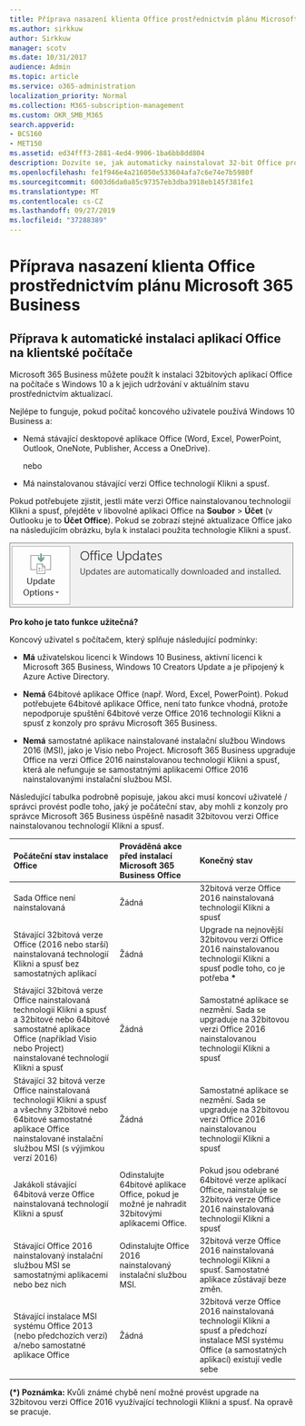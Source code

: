 ```yaml
---
title: Příprava nasazení klienta Office prostřednictvím plánu Microsoft 365 Business
ms.author: sirkkuw
author: Sirkkuw
manager: scotv
ms.date: 10/31/2017
audience: Admin
ms.topic: article
ms.service: o365-administration
localization_priority: Normal
ms.collection: M365-subscription-management
ms.custom: OKR_SMB_M365
search.appverid:
- BCS160
- MET150
ms.assetid: ed34fff3-2881-4ed4-9906-1ba6bb8dd804
description: Dozvíte se, jak automaticky nainstalovat 32-bit Office pro počítače se systémem Windows 10 a průběžně je aktualizovat.
ms.openlocfilehash: fe1f946e4a216050e533604afa7c6e74e7b5980f
ms.sourcegitcommit: 6003d6da0a85c97357eb3dba3918eb145f381fe1
ms.translationtype: MT
ms.contentlocale: cs-CZ
ms.lasthandoff: 09/27/2019
ms.locfileid: "37288389"
---
```

# <a name="prepare-for-office-client-deployment-by-microsoft-365-business"></a>Příprava nasazení klienta Office prostřednictvím plánu Microsoft 365 Business

## <a name="prepare-to-automatically-install-office-apps-to-client-computers"></a>Příprava k automatické instalaci aplikací Office na klientské počítače

Microsoft 365 Business můžete použít k instalaci 32bitových aplikací Office na počítače s Windows 10 a k jejich udržování v aktuálním stavu prostřednictvím aktualizací.
  
Nejlépe to funguje, pokud počítač koncového uživatele používá Windows 10 Business a:
  
- Nemá stávající desktopové aplikace Office (Word, Excel, PowerPoint, Outlook, OneNote, Publisher, Access a OneDrive).
    
    nebo
    
- Má nainstalovanou stávající verzi Office technologií Klikni a spusť.
    
Pokud potřebujete zjistit, jestli máte verzi Office nainstalovanou technologií Klikni a spusť, přejděte v libovolné aplikaci Office na **Soubor** \> **Účet** (v Outlooku je to **Účet Office**). Pokud se zobrazí stejné aktualizace Office jako na následujícím obrázku, byla k instalaci použita technologie Klikni a spusť. 
  
![Screenshot of Office updates in Office app Account](media/e3439380-fa43-4ed6-ae5d-64851c297df5.png)
  
 **Pro koho je tato funkce užitečná?**
  
Koncový uživatel s počítačem, který splňuje následující podmínky:
  
- **Má** uživatelskou licenci k Windows 10 Business, aktivní licenci k Microsoft 365 Business, Windows 10 Creators Update a je připojený k Azure Active Directory. 
    
- **Nemá** 64bitové aplikace Office (např. Word, Excel, PowerPoint). Pokud potřebujete 64bitové aplikace Office, není tato funkce vhodná, protože nepodporuje spuštění 64bitové verze Office 2016 technologií Klikni a spusť z konzoly pro správu Microsoft 365 Business. 
    
- **Nemá** samostatné aplikace nainstalované instalační službou Windows 2016 (MSI), jako je Visio nebo Project. Microsoft 365 Business upgraduje Office na verzi Office 2016 nainstalovanou technologií Klikni a spusť, která ale nefunguje se samostatnými aplikacemi Office 2016 nainstalovanými instalační službou MSI. 
    
Následující tabulka podrobně popisuje, jakou akci musí koncoví uživatelé / správci provést podle toho, jaký je počáteční stav, aby mohli z konzoly pro správce Microsoft 365 Business úspěšně nasadit 32bitovou verzi Office nainstalovanou technologií Klikni a spusť.
  
|**Počáteční stav instalace Office**|**Prováděná akce před instalací Microsoft 365 Business Office**|**Konečný stav**|
|:-----|:-----|:-----|
|Sada Office není nainstalovaná  <br/> |Žádná  <br/> |32bitová verze Office 2016 nainstalovaná technologií Klikni a spusť  <br/> |
|Stávající 32bitová verze Office (2016 nebo starší) nainstalovaná technologií Klikni a spusť bez samostatných aplikací  <br/> |Žádná  <br/> |Upgrade na nejnovější 32bitovou verzi Office 2016 nainstalovanou technologií Klikni a spusť podle toho, co je potřeba **\*** <br/> |
|Stávající 32bitová verze Office nainstalovaná technologií Klikni a spusť a 32bitové nebo 64bitové samostatné aplikace Office (například Visio nebo Project) nainstalované technologií Klikni a spusť  <br/> |Žádná  <br/> |Samostatné aplikace se nezmění. Sada se upgraduje na 32bitovou verzi Office 2016 nainstalovanou technologií Klikni a spusť  <br/> |
|Stávající 32 bitová verze Office nainstalovaná technologií Klikni a spusť a všechny 32bitové nebo 64bitové samostatné aplikace Office nainstalované instalační službou MSI (s výjimkou verzí 2016)  <br/> |Žádná  <br/> |Samostatné aplikace se nezmění. Sada se upgraduje na 32bitovou verzi Office 2016 nainstalovanou technologií Klikni a spusť  <br/> ||||
|Jakákoli stávající 64bitová verze Office nainstalovaná technologií Klikni a spusť  <br/> |Odinstalujte 64bitové aplikace Office, pokud je možné je nahradit 32bitovými aplikacemi Office.  <br/> |Pokud jsou odebrané 64bitové verze aplikací Office, nainstaluje se 32bitová verze Office 2016 nainstalovaná technologií Klikni a spusť  <br/> |
|Stávající Office 2016 nainstalovaný instalační službou MSI se samostatnými aplikacemi nebo bez nich  <br/> |Odinstalujte Office 2016 nainstalovaný instalační službou MSI.  <br/> |32bitová verze Office 2016 nainstalovaná technologií Klikni a spusť. Samostatné aplikace zůstávají beze změn.  <br/> |
|Stávající instalace MSI systému Office 2013 (nebo předchozích verzí) a/nebo samostatné aplikace Office  <br/> |Žádná  <br/> |32bitová verze Office 2016 nainstalovaná technologií Klikni a spusť a předchozí instalace MSI systému Office (a samostatných aplikací) existují vedle sebe  <br/> |
||||
   
 **(\*) Poznámka:** Kvůli známé chybě není možné provést upgrade na 32bitovou verzi Office 2016 využívající technologii Klikni a spusť. Na opravě se pracuje. 
  


